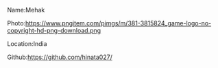 Name:Mehak

Photo:https://www.pngitem.com/pimgs/m/381-3815824_game-logo-no-copyright-hd-png-download.png

Location:India

Github:https://github.com/hinata027/
